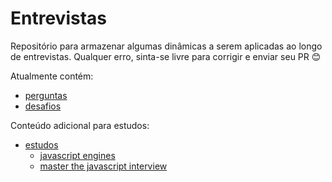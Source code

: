 # Entrevistas
Repositório para armazenar algumas dinâmicas a serem aplicadas ao longo de entrevistas.
Qualquer erro, sinta-se livre para corrigir e enviar seu PR 😊

Atualmente contém:
- [perguntas](perguntas.md)
- [desafios](desafios.md)

Conteúdo adicional para estudos:
- [estudos](./estudos)
    - [javascript engines](./estudos/javascript-engines.md)
    - [master the javascript interview](./estudos/master-the-javascript-interview.md)
